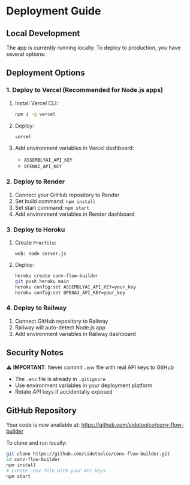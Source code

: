 # Deployment Guide

## Local Development
The app is currently running locally. To deploy to production, you have several options:

## Deployment Options

### 1. Deploy to Vercel (Recommended for Node.js apps)

1. Install Vercel CLI:
   ```bash
   npm i -g vercel
   ```

2. Deploy:
   ```bash
   vercel
   ```

3. Add environment variables in Vercel dashboard:
   - `ASSEMBLYAI_API_KEY`
   - `OPENAI_API_KEY`

### 2. Deploy to Render

1. Connect your GitHub repository to Render
2. Set build command: `npm install`
3. Set start command: `npm start`
4. Add environment variables in Render dashboard

### 3. Deploy to Heroku

1. Create `Procfile`:
   ```
   web: node server.js
   ```

2. Deploy:
   ```bash
   heroku create conv-flow-builder
   git push heroku main
   heroku config:set ASSEMBLYAI_API_KEY=your_key
   heroku config:set OPENAI_API_KEY=your_key
   ```

### 4. Deploy to Railway

1. Connect GitHub repository to Railway
2. Railway will auto-detect Node.js app
3. Add environment variables in Railway dashboard

## Security Notes

⚠️ **IMPORTANT**: Never commit `.env` file with real API keys to GitHub
- The `.env` file is already in `.gitignore`
- Use environment variables in your deployment platform
- Rotate API keys if accidentally exposed

## GitHub Repository

Your code is now available at: https://github.com/sidetoolco/conv-flow-builder

To clone and run locally:
```bash
git clone https://github.com/sidetoolco/conv-flow-builder.git
cd conv-flow-builder
npm install
# Create .env file with your API keys
npm start
```